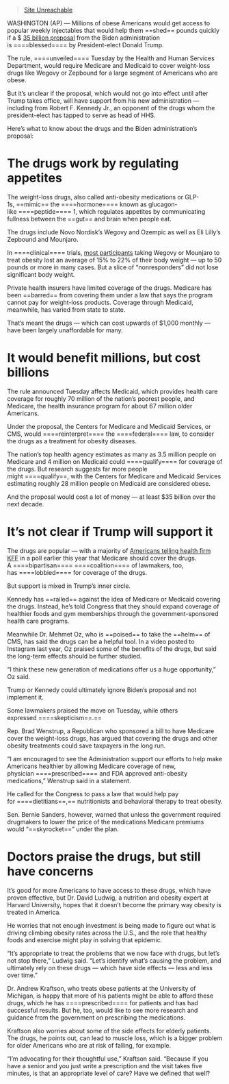 > [Site Unreachable](https://apnews.com/article/ozempic-biden-wegovy-trump-rfk-jr-hhs-229391ee890bb37574ac08d70b991363)

WASHINGTON (AP) — Millions of obese Americans would get access to popular weekly injectables that would help them ==shed== pounds quickly if a $ [35 billion proposal](https://apnews.com/article/ozempic-biden-rfk-jr-trump-antiobesity-drugs-caaa2f888435af1d32bedb83e9ddbc0a) from the Biden administration is ====blessed==== by President-elect Donald Trump.

The rule, ====unveiled==== Tuesday by the Health and Human Services Department, would require Medicare and Medicaid to cover weight-loss drugs like Wegovy or Zepbound for a large segment of Americans who are obese.

But it’s unclear if the proposal, which would not go into effect until after Trump takes office, will have support from his new administration — including from Robert F. Kennedy Jr., an opponent of the drugs whom the president-elect has tapped to serve as head of HHS.

Here’s what to know about the drugs and the Biden administration’s proposal:

# The drugs work by regulating appetites

The weight-loss drugs, also called anti-obesity medications or GLP-1s, ==mimic== the ====hormone==== known as glucagon-like ====peptide==== 1, which regulates appetites by communicating fullness between the ==gut== and brain when people eat.

The drugs include Novo Nordisk’s Wegovy and Ozempic as well as Eli Lilly’s Zepbound and Mounjaro.

In ====clinical==== trials, [most participants](https://apnews.com/article/wegovy-zepbound-obesity-drug-nonresponder-glp1-9f8ab517f26ccc6d2d32ce3e829ba8ff) taking Wegovy or Mounjaro to treat obesity lost an average of 15% to 22% of their body weight — up to 50 pounds or more in many cases. But a slice of “nonresponders” did not lose significant body weight.

Private health insurers have limited coverage of the drugs. Medicare has been ==barred== from covering them under a law that says the program cannot pay for weight-loss products. Coverage through Medicaid, meanwhile, has varied from state to state.

That’s meant the drugs — which can cost upwards of $1,000 monthly — have been largely unaffordable for many.

# It would benefit millions, but cost billions

The rule announced Tuesday affects Medicaid, which provides health care coverage for roughly 70 million of the nation’s poorest people, and Medicare, the health insurance program for about 67 million older Americans.

Under the proposal, the Centers for Medicare and Medicaid Services, or CMS, would ====reinterpret==== the ====federal==== law, to consider the drugs as a treatment for obesity diseases.

The nation’s top health agency estimates as many as 3.5 million people on Medicare and 4 million on Medicaid could ====qualify==== for coverage of the drugs. But research suggests far more people might ====qualify==, with the Centers for Medicare and Medicaid Services estimating roughly 28 million people on Medicaid are considered obese.

And the proposal would cost a lot of money — at least $35 billion over the next decade.

# It’s not clear if Trump will support it

The drugs are popular — with a majority of [Americans telling health firm KFF](https://www.kff.org/health-costs/poll-finding/kff-health-tracking-poll-may-2024-the-publics-use-and-views-of-glp-1-drugs/) in a poll earlier this year that Medicare should cover the drugs. A ====bipartisan==== ====coalition==== of lawmakers, too, has ====lobbied==== for coverage of the drugs.

But support is mixed in Trump’s inner circle.

Kennedy has ==railed== against the idea of Medicare or Medicaid covering the drugs. Instead, he’s told Congress that they should expand coverage of healthier foods and gym memberships through the government-sponsored health care programs.

Meanwhile Dr. Mehmet Oz, who is ==poised== to take the ==helm== of CMS, has said the drugs can be a helpful tool. In a video posted to Instagram last year, Oz praised some of the benefits of the drugs, but said the long-term effects should be further studied.

“I think these new generation of medications offer us a huge opportunity,” Oz said.

Trump or Kennedy could ultimately ignore Biden’s proposal and not implement it.

Some lawmakers praised the move on Tuesday, while others expressed ====skepticism==.==

Rep. Brad Wenstrup, a Republican who sponsored a bill to have Medicare cover the weight-loss drugs, has argued that covering the drugs and other obesity treatments could save taxpayers in the long run.

“I am encouraged to see the Administration support our efforts to help make Americans healthier by allowing Medicare coverage of new, physician ====prescribed==== and FDA approved anti-obesity medications,” Wenstrup said in a statement.

He called for the Congress to pass a law that would help pay for ====dietitians==,== nutritionists and behavioral therapy to treat obesity.

Sen. Bernie Sanders, however, warned that unless the government required drugmakers to lower the price of the medications Medicare premiums would “==skyrocket==” under the plan.

# Doctors praise the drugs, but still have concerns

It’s good for more Americans to have access to these drugs, which have proven effective, but Dr. David Ludwig, a nutrition and obesity expert at Harvard University, hopes that it doesn’t become the primary way obesity is treated in America.

He worries that not enough investment is being made to figure out what is driving climbing obesity rates across the U.S., and the role that healthy foods and exercise might play in solving that epidemic.

“It’s appropriate to treat the problems that we now face with drugs, but let’s not stop there,” Ludwig said. “Let’s identify what’s causing the problem, and ultimately rely on these drugs — which have side effects — less and less over time.”

Dr. Andrew Kraftson, who treats obese patients at the University of Michigan, is happy that more of his patients might be able to afford these drugs, which he has ====prescribed==== for patients and has had successful results. But he, too, would like to see more research and guidance from the government on prescribing the medications.

Kraftson also worries about some of the side effects for elderly patients. The drugs, he points out, can lead to muscle loss, which is a bigger problem for older Americans who are at risk of falling, for example.

“I’m advocating for their thoughtful use,” Kraftson said. “Because if you have a senior and you just write a prescription and the visit takes five minutes, is that an appropriate level of care? Have we defined that well?
